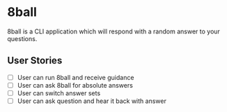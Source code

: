 # 8ball

8ball is a CLI application which will respond with a random answer to your questions.

## User Stories
- [ ] User can run 8ball and receive guidance
- [ ] User can ask 8ball for absolute answers
- [ ] User can switch answer sets
- [ ] User can ask question and hear it back with answer